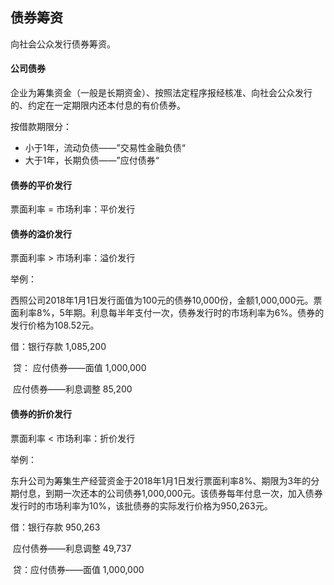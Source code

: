 ## 债券筹资

向社会公众发行债券筹资。



#### 公司债券

企业为筹集资金（一般是长期资金）、按照法定程序报经核准、向社会公众发行的、约定在一定期限内还本付息的有价债券。



按借款期限分：

* 小于1年，流动负债——”交易性金融负债“
* 大于1年，长期负债——”应付债券“



#### 债券的平价发行

票面利率 = 市场利率：平价发行



#### 债券的溢价发行

票面利率 > 市场利率：溢价发行



举例：

西照公司2018年1月1日发行面值为100元的债券10,000份，金额1,000,000元。票面利率8%，5年期。利息每半年支付一次，债券发行时的市场利率为6%。债券的发行价格为108.52元。



借：银行存款	1,085,200

​	贷： 应付债券——面值	1,000,000

​			应付债券——利息调整	85,200



#### 债券的折价发行

票面利率 < 市场利率：折价发行



举例：

东升公司为筹集生产经营资金于2018年1月1日发行票面利率8%、期限为3年的分期付息，到期一次还本的公司债券1,000,000元。该债券每年付息一次，加入债券发行时的市场利率为10%，该批债券的实际发行价格为950,263元。



借：银行存款	950,263

​		应付债券——利息调整	49,737

​	贷：应付债券——面值	1,000,000





